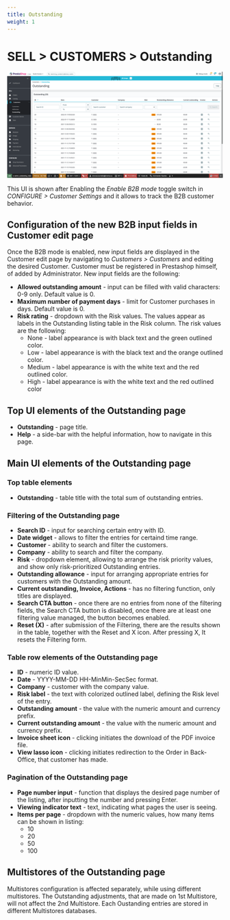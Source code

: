 ```yaml
---
title: Outstanding
weight: 1
---
```


# SELL > CUSTOMERS > Outstanding

![Outstanding page](static/img/customers-outstanding.png)

This UI is shown after Enabling the _Enable B2B mode_ toggle switch in _CONFIGURE > Customer Settings_ and it allows to track the B2B customer behavior. 

## Configuration of the new B2B input fields in Customer edit page

Once the B2B mode is enabled, new input fields are displayed in the Customer edit page by navigating to _Customers > Customers_ and editing the desired Customer. Customer must be registered in Prestashop himself, of added by Administrator. New input fields are the following:
- **Allowed outstanding amount** - input can be filled with valid characters: 0-9 only. Default value is 0.
- **Maximum number of payment days** - limit for Customer purchases in days. Default value is 0.
- **Risk rating** - dropdown with the Risk values. The values appear as labels in the Outstanding listing table in the Risk column. The risk values are the following:
  - None - label appearance is with black text and the green outlined color.
  - Low - label appearance is with the black text and the orange outlined color.
  - Medium - label appearance is with the white text and the red outlined color.
  - High - label appearance is with the white text and the red outlined color

## Top UI elements of the Outstanding page

- **Outstanding** - page title.
- **Help** - a side-bar with the helpful information, how to navigate in this page.

## Main UI elements of the Outstanding page

### Top table elements

- **Outstanding** - table title with the total sum of outstanding entries.

### Filtering of the Outstanding page

- **Search ID** - input for searching certain entry with ID.
- **Date widget** - allows to filter the entries for certaind time range.
- **Customer** - ability to search and filter the customers.
- **Company** - ability to search and filter the company.
- **Risk** - dropdown element, allowing to arrange the risk priority values, and show only risk-prioritized Outstanding entries.
- **Outstanding allowance** - input for arranging appropriate entries for customers with the Outstanding amount.
- **Current outstanding, Invoice, Actions** - has no filtering function, only titles are displayed.
- **Search CTA button** - once there are no entries from none of the filtering fields, the Search CTA button is disabled, once there are at least one filtering value managed, the button becomes enabled.
- **Reset (X)** - after submission of the Filtering, there are the results shown in the table, together with the Reset and X icon. After pressing X, It resets the Filtering form.

### Table row elements of the Outstanding page

- **ID** - numeric ID value.
- **Date** - YYYY-MM-DD HH-MinMin-SecSec format.
- **Company** - customer with the company value.
- **Risk label** - the text with colorized outlined label, defining the Risk level of the entry.
- **Outstanding amount** - the value with the numeric amount and currency prefix.
- **Current outstanding amount** - the value with the numeric amount and currency prefix.
- **Invoice sheet icon** - clicking initiates the download of the PDF invoice file.
- **View lasso icon** - clicking initiates redirection to the Order in Back-Office, that customer has made.

### Pagination of the Outstanding page

- **Page number input** - function that displays the desired page number of the listing, after inputting the number and pressing Enter.
- **Viewing indicator text** - text, indicating what pages the user is seeing.
- **Items per page** - dropdown with the numeric values, how many items can be shown in listing:
  - 10
  - 20
  - 50
  - 100

## Multistores of the Outstanding page

Multistores configuration is affected separately, while using different multistores. The Outstanding adjustments, that are made on 1st Multistore, will not affect the 2nd Multistore. Each Oustanding entries are stored in different Multistores databases.
